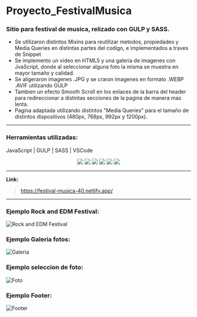 # Proyecto_FestivalMusica

### Sitio para festival de musica, relizado con GULP y SASS. 
- Se utilizaron distintos Mixins para reutilizar metodos, propiedades y Media Queries en distintas partes del codigo, e implementados a traves de Snippet
- Se implemento un video en HTML5 y una galeria de imagenes con JvaScript, donde al seleccionar alguna foto la misma se muestra en mayor tamaño y calidad.
- Se aligeraron imagenes .JPG y se craron imagenes en formato .WEBP .AVIF utilizando GULP
- Tambien un efecto Smooth Scroll en los enlaces de la barra del header para redireccionar a distintas secciones de la pagina de manera mas lenta.
- Pagina adaptada utilizando distintos "Media Queries" para el tamaño de distintos dispositivos (480px, 768px, 992px y 1200px).

---
### Herramientas utilizadas:
JavaScript | GULP | SASS | VSCode 

<div align="center">
<img src="https://img.shields.io/badge/JavaScript-323330?style=for-the-badge&logo=javascript&logoColor=F7DF1E" />

<img src="https://img.shields.io/badge/HTML5-E34F26?style=for-the-badge&logo=html5&logoColor=white" />

<img src="https://img.shields.io/badge/CSS3-1572B6?style=for-the-badge&logo=css3&logoColor=white" />

<img src="https://img.shields.io/badge/Sass-CC6699?style=for-the-badge&logo=sass&logoColor=white" />

<img src="https://img.shields.io/badge/Gulp-CF4647?style=for-the-badge&logo=gulp&logoColor=white" />

<img src="https://img.shields.io/badge/VSCode-0078D4?style=for-the-badge&logo=visual%20studio%20code&logoColor=white" />
</div

---
---

**Link:** 
> https://festival-musica-40.netlify.app/
---

### Ejemplo Rock and EDM Festival:
![Rock and EDM Festival](https://github.com/martinLisi82ORT/Proyecto_FestivalMusica/assets/111402719/9382edf4-b91b-4e76-a8e3-00e5ddf26454)

### Ejemplo Galeria fotos:
![Galeria](https://github.com/martinLisi82ORT/Proyecto_FestivalMusica/assets/111402719/b38673c9-e8f2-4db0-9104-8a0d4d5f970b)

### Ejemplo seleccion de foto:
![Foto](https://github.com/martinLisi82ORT/Proyecto_FestivalMusica/assets/111402719/3164eae7-6ae4-4a54-8c5c-4e861d5bc7f2)

### Ejemplo Footer:
![Footer](https://github.com/martinLisi82ORT/Proyecto_FestivalMusica/assets/111402719/625e5759-022a-4eba-8095-ba4b36996273)

